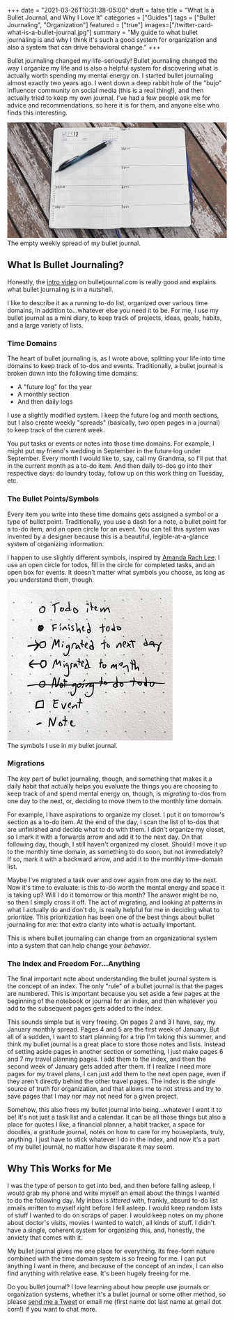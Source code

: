 +++
date = "2021-03-26T10:31:38-05:00"
draft = false
title = "What Is a Bullet Journal, and Why I Love It"
categories = ["Guides"]
tags = ["Bullet Journaling", "Organization"]
featured = ["true"]
images=["/twitter-card-what-is-a-bullet-journal.jpg"]
summary = "My guide to what bullet journaling is and why I think it's such a good system for organization and also a system that can drive behavioral change."
+++

Bullet journaling changed my life–seriously! Bullet journaling changed the way I organize my life and is also a helpful system for discovering what is actually worth spending my mental energy on. I started bullet journaling almost exactly two years ago. I went down a deep rabbit hole of the "bujo" influencer community on social media (this is a real thing!), and then actually tried to keep my own journal. I've had a few people ask me for advice and recommendations, so here it is for them, and anyone else who finds this interesting.

<div class="text-center inline-image-container content-container-expanded">
  <img src="./weekly-spread.jpg" alt="The empty weekly spread of my bullet journal." class="img-responsive img-center"></img>
  <div class="caption-container">
    <div class="inline-image-caption">The empty weekly spread of my bullet journal.</div>
  </div>
</div>

## What Is Bullet Journaling?

Honestly, the [intro video](https://bulletjournal.com/pages/learn) on bulletjournal.com is really good and explains what bullet journaling is in a nutshell.

I like to describe it as a running to-do list, organized over various time domains, in addition to...whatever else you need it to be. For me, I use my bullet journal as a mini diary, to keep track of projects, ideas, goals, habits, and a large variety of lists.

### Time Domains

The heart of bullet journaling is, as I wrote above, splitting your life into time domains to keep track of to-dos and events. Traditionally, a bullet journal is broken down into the following time domains:

- A "future log" for the year
- A monthly section
- And then daily logs

I use a slightly modified system. I keep the future log and month sections, but I also create weekly "spreads" (basically, two open pages in a journal) to keep track of the current week.

You put tasks or events or notes into those time domains. For example, I might put my friend's wedding in September in the future log under September. Every month I would like to, say, call my Grandma, so I'll put that in the current month as a to-do item. And then daily to-dos go into their respective days: do laundry today, follow up on this work thing on Tuesday, etc.

### The Bullet Points/Symbols

Every item you write into these time domains gets assigned a symbol or a type of bullet point. Traditionally, you use a dash for a note, a bullet point for a to-do item, and an open circle for an event. You can tell this system was invented by a designer because this is a beautiful, legible-at-a-glance system of organizing information.

I happen to use slightly different symbols, inspired by [Amanda Rach Lee](https://www.instagram.com/amandarachlee/). I use an open circle for todos, fill in the circle for completed tasks, and an open box for events. It doesn't matter what symbols you choose, as long as you understand them, though.

<div class="text-center inline-image-container">
  <img src="./my-bullet-journal-key.jpg" alt="The symbols I use in my bullet journal." class="img-responsive img-center"></img>
  <div class="caption-container">
    <div class="inline-image-caption">The symbols I use in my bullet journal.</div>
  </div>
</div>

### Migrations

The _key_ part of bullet journaling, though, and something that makes it a daily habit that actually helps you evaluate the things you are choosing to keep track of and spend mental energy on, though, is _migrating_ to-dos from one day to the next, or, deciding to move them to the monthly time domain.

For example, I have aspirations to organize my closet. I put it on tomorrow's section as a to-do item. At the end of the day, I scan the list of to-dos that are unfinished and decide what to do with them. I didn't organize my closet, so I mark it with a forwards arrow and add it to the next day. On that following day, though, I still haven't organized my closet. Should I move it up to the monthly time domain, as something to do soon, but not immediately? If so, mark it with a backward arrow, and add it to the monthly time-domain list.

Maybe I've migrated a task over and over again from one day to the next. Now it's time to evaluate: is this to-do worth the mental energy and space it is taking up? Will I do it tomorrow or this month? The answer might be no, so then I simply cross it off. The act of migrating, and looking at patterns in what I actually do and don't do, is really helpful for me in deciding what to prioritize. This prioritization has been one of the best things about bullet journaling for me: that extra clarity into what is actually important.

This is where bullet journaling can change from an organizational system into a system that can help change your _behavior_.

### The Index and Freedom For...Anything

The final important note about understanding the bullet journal system is the concept of an index. The only "rule" of a bullet journal is that the pages are numbered. This is important because you set aside a few pages at the beginning of the notebook or journal for an index, and then whatever you add to the subsequent pages gets added to the index.

This sounds simple but is very freeing. On pages 2 and 3 I have, say, my January monthly spread. Pages 4 and 5 are the first week of January. But all of a sudden, I want to start planning for a trip I'm taking this summer, and think my bullet journal is a great place to store those notes and lists. Instead of setting aside pages in another section or something, I just make pages 6 and 7 my travel planning pages. I add them to the index, and then the second week of January gets added after them. If I realize I need more pages for my travel plans, I can just add them to the next open page, even if they aren't directly behind the other travel pages. The index is the single source of truth for organization, and that allows me to not stress and try to save pages that I may nor may not need for a given project.

Somehow, this also frees my bullet journal into being...whatever I want it to be! It's not just a task list and a calendar. It can be all those things but also a place for quotes I like, a financial planner, a habit tracker, a space for doodles, a gratitude journal, notes on how to care for my houseplants, truly, anything. I just have to stick whatever I do in the index, and now it's a part of my bullet journal, no matter how disparate it may seem.

## Why This Works for Me

I was the type of person to get into bed, and then before falling asleep, I would grab my phone and write myself an email about the things I wanted to do the following day. My inbox is _littered_ with, frankly, absurd to-do list emails written to myself right before I fell asleep. I would keep random lists of stuff I wanted to do on scraps of paper. I would keep notes on my phone about doctor's visits, movies I wanted to watch, all kinds of stuff. I didn't have a single, coherent system for organizing this, and, honestly, the anxiety that comes with it.

My bullet journal gives me one place for everything. Its free-form nature combined with the time domain system is so freeing for me. I can put anything I want in there, and because of the concept of an index, I can also find anything with relative ease. It's been hugely freeing for me.

Do you bullet journal? I love learning about how people use journals or organization systems, whether it's a bullet journal or some other method, so please [send me a Tweet](https://twitter.com/lieblhan) or email me (first name dot last name at gmail dot com!) if you want to chat more.
